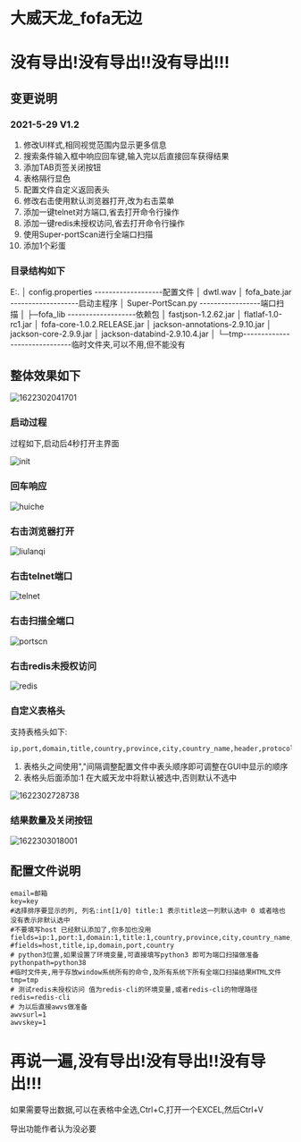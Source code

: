 # 大威天龙_fofa无边

# **没有导出!没有导出!!没有导出!!!**

## 变更说明

### 2021-5-29  V1.2



1. 修改UI样式,相同视觉范围内显示更多信息
2. 搜索条件输入框中响应回车键,输入完以后直接回车获得结果
3. 添加TAB页签关闭按钮
4. 表格隔行显色
5. 配置文件自定义返回表头
6. 修改右击使用默认浏览器打开,改为右击菜单
7. 添加一键telnet对方端口,省去打开命令行操作
8. 添加一键redis未授权访问,省去打开命令行操作
9. 使用Super-portScan进行全端口扫描
10. 添加1个彩蛋

### 目录结构如下

E:.
│  config.properties -------------------配置文件
│  dwtl.wav
│  fofa_bate.jar      -------------------启动主程序
│  Super-PortScan.py -----------------端口扫描
│
├─fofa_lib                 -------------------依赖包
│      fastjson-1.2.62.jar
│      flatlaf-1.0-rc1.jar
│      fofa-core-1.0.2.RELEASE.jar
│      jackson-annotations-2.9.10.jar
│      jackson-core-2.9.9.jar
│      jackson-databind-2.9.10.4.jar
│
└─tmp------------------------------临时文件夹,可以不用,但不能没有



## 整体效果如下

![1622302041701](readME.assets/1622302041701.png)

### 启动过程

过程如下,启动后4秒打开主界面

![init](readME.assets/init.gif)



### 回车响应

![huiche](readME.assets/huiche.gif)

### 右击浏览器打开

![liulanqi](readME.assets/liulanqi.gif)

### 右击telnet端口

![telnet](readME.assets/telnet.gif)



### 右击扫描全端口

![portscn](readME.assets/portscn.gif)

### 右击redis未授权访问

![redis](readME.assets/redis.gif)

### 自定义表格头

支持表格头如下:

```
ip,port,domain,title,country,province,city,country_name,header,protocol,banner,cert,isp,as_number,as_organization,latitude,longitude
```

1. 表格头之间使用","间隔调整配置文件中表头顺序即可调整在GUI中显示的顺序
2. 表格头后面添加:1 在大威天龙中将默认被选中,否则默认不选中

![1622302728738](readME.assets/1622302728738.png)

### 结果数量及关闭按钮

![1622303018001](readME.assets/1622303018001.png)

## 配置文件说明

```
email=邮箱
key=key
#选择排序要显示的列, 列名:int[1/0] title:1 表示title这一列默认选中 0 或者啥也没有表示非默认选中 
#不要填写host 已经默认添加了,你多加也没用 
fields=ip:1,port:1,domain:1,title:1,country,province,city,country_name,header,protocol,banner,cert,isp,as_number,as_organization,latitude,longitude
#fields=host,title,ip,domain,port,country
# python3位置,如果设置了环境变量,可直接填写python3 即可为端口扫描做准备
pythonpath=python38
#临时文件夹,用于存放window系统所有的命令,及所有系统下所有全端口扫描结果HTML文件
tmp=tmp
# 测试redis未授权访问 值为redis-cli的环境变量,或者redis-cli的物理路径
redis=redis-cli
# 为以后直接awvs做准备
awvsurl=1
awvskey=1
```

# 再说一遍,没有导出!没有导出!!没有导出!!!

如果需要导出数据,可以在表格中全选,Ctrl+C,打开一个EXCEL,然后Ctrl+V

导出功能作者认为没必要